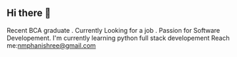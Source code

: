## Hi there 👋
Recent BCA graduate .
Currently Looking for a job .
Passion  for Software Developement.
I'm currently learning python full stack developement 
Reach me:nmphanishree@gmail.com



